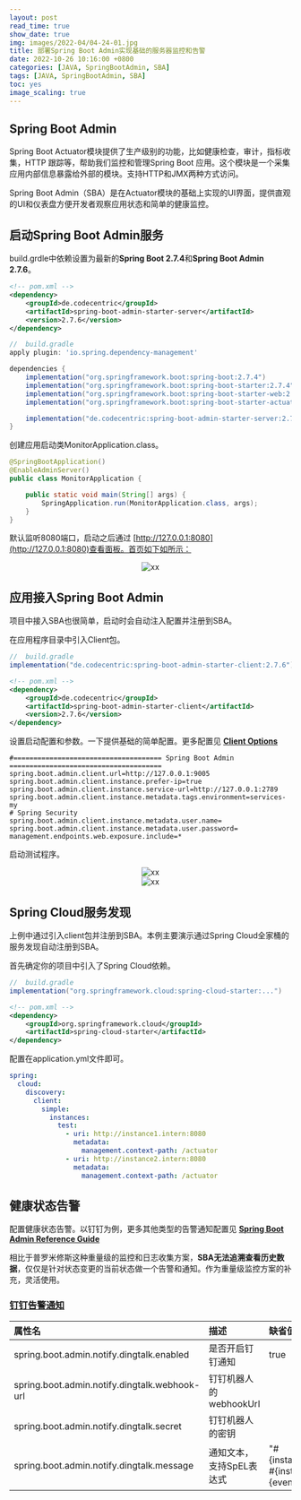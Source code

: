```yaml
---
layout: post
read_time: true
show_date: true
img: images/2022-04/04-24-01.jpg
title: 部署Spring Boot Admin实现基础的服务器监控和告警
date: 2022-10-26 10:16:00 +0800
categories: [JAVA, SpringBootAdmin, SBA]
tags: [JAVA, SpringBootAdmin, SBA]
toc: yes
image_scaling: true
---
```


## Spring Boot Admin

Spring Boot Actuator模块提供了生产级别的功能，比如健康检查，审计，指标收集，HTTP 跟踪等，帮助我们监控和管理Spring Boot 应用。这个模块是一个采集应用内部信息暴露给外部的模块。支持HTTP和JMX两种方式访问。

Spring Boot Admin（SBA）是在Actuator模块的基础上实现的UI界面，提供直观的UI和仪表盘方便开发者观察应用状态和简单的健康监控。


## 启动Spring Boot Admin服务

build.grdle中依赖设置为最新的**Spring Boot 2.7.4**和**Spring Boot Admin 2.7.6**。

```xml
<!-- pom.xml -->
<dependency>
    <groupId>de.codecentric</groupId>
    <artifactId>spring-boot-admin-starter-server</artifactId>
    <version>2.7.6</version>
</dependency>
```

```groovy
//  build.gradle
apply plugin: 'io.spring.dependency-management'

dependencies {
    implementation("org.springframework.boot:spring-boot:2.7.4")
    implementation("org.springframework.boot:spring-boot-starter:2.7.4")
    implementation("org.springframework.boot:spring-boot-starter-web:2.7.4")
    implementation("org.springframework.boot:spring-boot-starter-actuator:2.7.4")

    implementation("de.codecentric:spring-boot-admin-starter-server:2.7.6")
}
```

创建应用启动类MonitorApplication.class。

```java
@SpringBootApplication()
@EnableAdminServer()
public class MonitorApplication {

    public static void main(String[] args) {
        SpringApplication.run(MonitorApplication.class, args);
    }
}
```

默认监听8080端口，启动之后通过 [http://127.0.0.1:8080](http://127.0.0.1:8080)查看面板。首页如下如所示：

<div align="center"><img src="{{site.baseurl}}images/{{page.date | date: "%Y-%m"}}/sba_2-7-6-dashboard.png" alt="xx"/></div>


## 应用接入Spring Boot Admin

项目中接入SBA也很简单，启动时会自动注入配置并注册到SBA。

在应用程序目录中引入Client包。
```groovy
//  build.gradle
implementation("de.codecentric:spring-boot-admin-starter-client:2.7.6")
```

```xml
<!-- pom.xml -->
<dependency>
    <groupId>de.codecentric</groupId>
    <artifactId>spring-boot-admin-starter-client</artifactId>
    <version>2.7.6</version>
</dependency>
```

设置启动配置和参数。一下提供基础的简单配置。更多配置见 **[Client Options](https://codecentric.github.io/spring-boot-admin/current/#spring-boot-admin-client)**

```shell
#===================================== Spring Boot Admin ======================================
spring.boot.admin.client.url=http://127.0.0.1:9005
spring.boot.admin.client.instance.prefer-ip=true
spring.boot.admin.client.instance.service-url=http://127.0.0.1:2789
spring.boot.admin.client.instance.metadata.tags.environment=services-my
# Spring Security
spring.boot.admin.client.instance.metadata.user.name=
spring.boot.admin.client.instance.metadata.user.password=
management.endpoints.web.exposure.include=*
```

启动测试程序。

<div align="center"><img src="{{site.baseurl}}images/{{page.date | date: "%Y-%m"}}/sba_2-7-6-dashboard_first_app.png" alt="xx"/></div>

<div align="center"><img src="{{site.baseurl}}images/{{page.date | date: "%Y-%m"}}/sba_2-7-6-dashboard_first_app_detail.png" alt="xx"/></div>

## Spring Cloud服务发现

上例中通过引入client包并注册到SBA。本例主要演示通过Spring Cloud全家桶的服务发现自动注册到SBA。

首先确定你的项目中引入了Spring Cloud依赖。

```groovy
//  build.gradle
implementation("org.springframework.cloud:spring-cloud-starter:...")
```

```xml
<!-- pom.xml -->
<dependency>
    <groupId>org.springframework.cloud</groupId>
    <artifactId>spring-cloud-starter</artifactId>
</dependency>
```

配置在application.yml文件即可。
```yml
spring:
  cloud:
    discovery:
      client:
        simple:
          instances:
            test:
              - uri: http://instance1.intern:8080
                metadata:
                  management.context-path: /actuator
              - uri: http://instance2.intern:8080
                metadata:
                  management.context-path: /actuator
```


## 健康状态告警

配置健康状态告警。以钉钉为例，更多其他类型的告警通知配置见 **[Spring Boot Admin Reference Guide](https://codecentric.github.io/spring-boot-admin/current/)**

相比于普罗米修斯这种重量级的监控和日志收集方案，**SBA无法追溯查看历史数据**，仅仅是针对状态变更的当前状态做一个告警和通知。作为重量级监控方案的补充，灵活使用。

### [钉钉告警通知](https://codecentric.github.io/spring-boot-admin/2.6.6/#DingTalk-notifications)

|属性名|描述|缺省值
|:--|:--|:--|
|spring.boot.admin.notify.dingtalk.enabled|是否开启钉钉通知|true
|spring.boot.admin.notify.dingtalk.webhook-url|钉钉机器人的webhookUrl|
|spring.boot.admin.notify.dingtalk.secret|钉钉机器人的密钥|
|spring.boot.admin.notify.dingtalk.message|通知文本，支持SpEL表达式|"#{instance.registration.name} #{instance.id} is #{event.statusInfo.status}"







